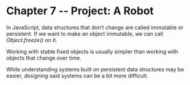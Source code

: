 # Chapter 7 -- Project: A Robot

In JavaScript, data structures that don’t change are called immutable or persistent. If we want to make an object immutable, we can call _Object.freeze()_ on it.

Working with stable fixed objects is usually simpler than working with objects that change over time.

While understanding systems built on persistent data structures may be easier, _designing_ said systems can be a bit more difficult.
